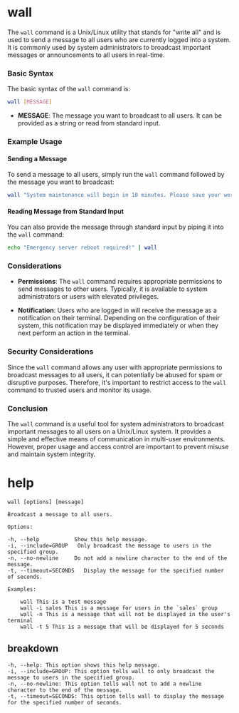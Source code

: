 # wall 

The `wall` command is a Unix/Linux utility that stands for "write all" and is used to send a message to all users who are currently logged into a system. It is commonly used by system administrators to broadcast important messages or announcements to all users in real-time.

### Basic Syntax

The basic syntax of the `wall` command is:

```sh
wall [MESSAGE]
```

- **MESSAGE**: The message you want to broadcast to all users. It can be provided as a string or read from standard input.

### Example Usage

#### Sending a Message

To send a message to all users, simply run the `wall` command followed by the message you want to broadcast:

```sh
wall "System maintenance will begin in 10 minutes. Please save your work."
```

#### Reading Message from Standard Input

You can also provide the message through standard input by piping it into the `wall` command:

```sh
echo "Emergency server reboot required!" | wall
```

### Considerations

- **Permissions**: The `wall` command requires appropriate permissions to send messages to other users. Typically, it is available to system administrators or users with elevated privileges.

- **Notification**: Users who are logged in will receive the message as a notification on their terminal. Depending on the configuration of their system, this notification may be displayed immediately or when they next perform an action in the terminal.

### Security Considerations

Since the `wall` command allows any user with appropriate permissions to broadcast messages to all users, it can potentially be abused for spam or disruptive purposes. Therefore, it's important to restrict access to the `wall` command to trusted users and monitor its usage.

### Conclusion

The `wall` command is a useful tool for system administrators to broadcast important messages to all users on a Unix/Linux system. It provides a simple and effective means of communication in multi-user environments. However, proper usage and access control are important to prevent misuse and maintain system integrity.

# help 

```
wall [options] [message]

Broadcast a message to all users.

Options:

-h, --help           Show this help message.
-i, --include=GROUP   Only broadcast the message to users in the specified group.
-n, --no-newline     Do not add a newline character to the end of the message.
-t, --timeout=SECONDS   Display the message for the specified number of seconds.

Examples:

    wall This is a test message
    wall -i sales This is a message for users in the `sales` group
    wall -n This is a message that will not be displayed in the user's terminal
    wall -t 5 This is a message that will be displayed for 5 seconds
```



## breakdown

```
-h, --help: This option shows this help message.
-i, --include=GROUP: This option tells wall to only broadcast the message to users in the specified group.
-n, --no-newline: This option tells wall not to add a newline character to the end of the message.
-t, --timeout=SECONDS: This option tells wall to display the message for the specified number of seconds.
```
